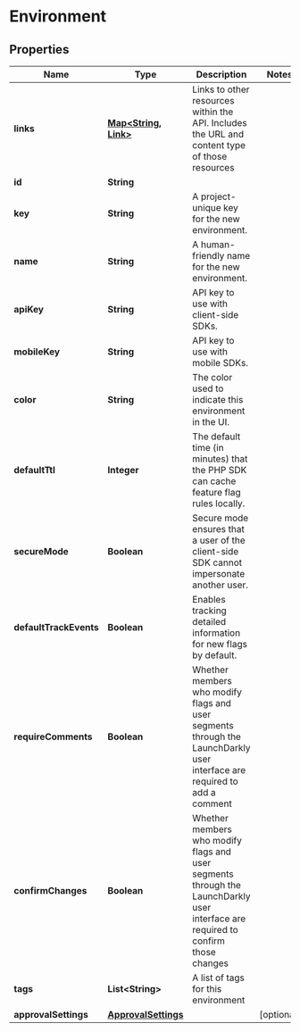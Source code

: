 

# Environment


## Properties

| Name | Type | Description | Notes |
|------------ | ------------- | ------------- | -------------|
|**links** | [**Map&lt;String, Link&gt;**](Link.md) | Links to other resources within the API. Includes the URL and content type of those resources |  |
|**id** | **String** |  |  |
|**key** | **String** | A project-unique key for the new environment. |  |
|**name** | **String** | A human-friendly name for the new environment. |  |
|**apiKey** | **String** | API key to use with client-side SDKs. |  |
|**mobileKey** | **String** | API key to use with mobile SDKs. |  |
|**color** | **String** | The color used to indicate this environment in the UI. |  |
|**defaultTtl** | **Integer** | The default time (in minutes) that the PHP SDK can cache feature flag rules locally. |  |
|**secureMode** | **Boolean** | Secure mode ensures that a user of the client-side SDK cannot impersonate another user. |  |
|**defaultTrackEvents** | **Boolean** | Enables tracking detailed information for new flags by default. |  |
|**requireComments** | **Boolean** | Whether members who modify flags and user segments through the LaunchDarkly user interface are required to add a comment |  |
|**confirmChanges** | **Boolean** | Whether members who modify flags and user segments through the LaunchDarkly user interface are required to confirm those changes |  |
|**tags** | **List&lt;String&gt;** | A list of tags for this environment |  |
|**approvalSettings** | [**ApprovalSettings**](ApprovalSettings.md) |  |  [optional] |



